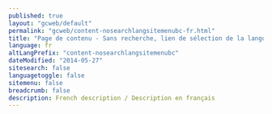 ```yaml
---
published: true
layout: "gcweb/default"
permalink: "gcweb/content-nosearchlangsitemenubc-fr.html"
title: "Page de contenu - Sans recherche, lien de sélection de la langue, menu du site ou fil d'Ariane"
language: fr
altLangPrefix: "content-nosearchlangsitemenubc"
dateModified: "2014-05-27"
sitesearch: false
languagetoggle: false
sitemenu: false
breadcrumb: false
description: French description / Description en français
---
```



